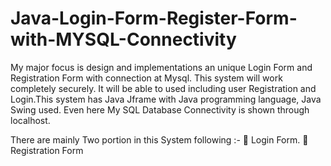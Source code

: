 # Java-Login-Form-Register-Form-with-MYSQL-Connectivity

My major focus is design and implementations an unique Login Form and Registration Form with connection at Mysql. This system will work completely securely. It will be able to used including user Registration and Login.This system has Java Jframe with Java programming language, Java Swing used. Even here My SQL Database Connectivity is shown through localhost. 

There are mainly Two portion in this System following :-
	Login Form.
	Registration Form

